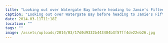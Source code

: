 ```yaml
---
title: "Looking out over Watergate Bay before heading to Jamie's Fifteen, Newquay."
caption: "Looking out over Watergate Bay before heading to Jamie's Fifteen, Newquay."
date: 2014-03-11T11:18Z
location: ""
tags: ""
image: /assets/uploads/2014/03/17d0d9332b443484b3f57ff4de22eb26.jpg
---
```

